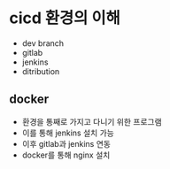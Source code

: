 # cicd 환경의 이해

- dev branch
- gitlab
- jenkins
- ditribution 

## docker

- 환경을 통째로 가지고 다니기 위한 프로그램
- 이를 통해 jenkins 설치 가능
- 이후 gitlab과 jenkins 연동
- docker를 통해 nginx 설치
